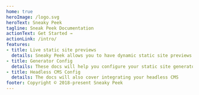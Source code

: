 ```yaml
---
home: true
heroImage: /logo.svg
heroText: Sneaky Peek
tagline: Sneak Peek Documentation
actionText: Get Started →
actionLink: /intro/
features:
- title: Live static site previews
  details: Sneaky Peek allows you to have dynamic static site previews for your content editors.
- title: Generator Config
  details: These docs will help you configure your static site generator of choice to work with Sneak Peek.
- title: Headless CMS Config
  details: The docs will also cover integrating your headless CMS
footer: Copyright © 2018-present Sneaky Peek
---
```


<!-- # Hello VuePress -->